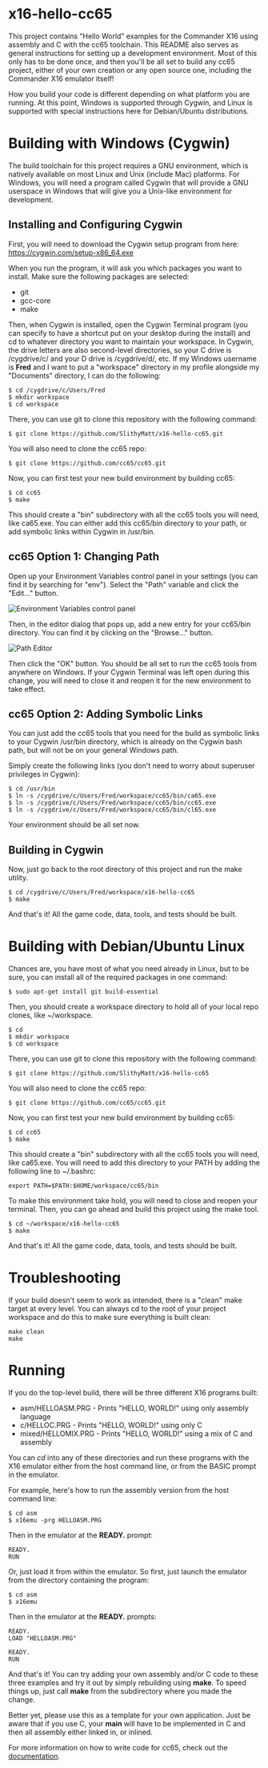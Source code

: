 # x16-hello-cc65
This project contains "Hello World" examples for the Commander X16
using assembly and C with the cc65 toolchain. This README also serves as
general instructions for setting up a development environment. Most of this
only has to be done once, and then you'll be all set to build any cc65 project,
either of your own creation or any open source one, including the Commander X16
emulator itself!

How you build your code is different depending on what platform you are running.
At this point, Windows is supported through Cygwin, and Linux is supported with
special instructions here for Debian/Ubuntu distributions.

# Building with Windows (Cygwin)

The build toolchain for this project requires a GNU environment, which is
natively available on most Linux and Unix (include Mac) platforms. For
Windows, you will need a program called Cygwin that will provide a GNU
userspace in Windows that will give you a Unix-like environment for development.

## Installing and Configuring Cygwin

First, you will need to download the Cygwin setup program from here:
https://cygwin.com/setup-x86_64.exe

When you run the program, it will ask you which packages you want to install.
Make sure the following packages are selected:

- git
- gcc-core
- make

Then, when Cygwin is installed, open the Cygwin Terminal program (you can
specify to have a shortcut put on your desktop during the install) and cd
to whatever directory you want to maintain your workspace. In Cygwin, the
drive letters are also second-level directories, so your C drive is /cygdrive/c/
and your D drive is /cygdrive/d/, etc. If my Windows username is **Fred** and
I want to put a "workspace" directory in my profile alongside my "Documents"
directory, I can do the following:

```
$ cd /cygdrive/c/Users/Fred
$ mkdir workspace
$ cd workspace
```

There, you can use git to clone this repository with the following command:

```
$ git clone https://github.com/SlithyMatt/x16-hello-cc65.git
```

You will also need to clone the cc65 repo:

```
$ git clone https://github.com/cc65/cc65.git
```

Now, you can first test your new build environment by building cc65:

```
$ cd cc65
$ make
```

This should create a "bin" subdirectory with all the cc65 tools you will need,
like ca65.exe. You can either add this cc65/bin directory to your path, or add
symbolic links within Cygwin in /usr/bin.

## cc65 Option 1: Changing Path

Open up your Environment Variables control panel in your settings (you can find it by searching for "env"). Select the "Path" variable and click the "Edit..." button.

![Environment Variables control panel](env.png)

Then, in the editor dialog that pops up, add a new entry for your cc65/bin directory.
You can find it by clicking on the "Browse..." button.

![Path Editor](path.png)

Then click the "OK" button. You should be all set to run the cc65 tools from anywhere on Windows.
If your Cygwin Terminal was left open during this change, you will need to close it
and reopen it for the new environment to take effect.

## cc65 Option 2: Adding Symbolic Links

You can just add the cc65 tools that you need for the build as symbolic links to your Cygwin /usr/bin directory, which is already on the Cygwin bash path, but will not be on your general Windows
path.

Simply create the following links (you don't need to worry about superuser privileges in Cygwin):

```
$ cd /usr/bin
$ ln -s /cygdrive/c/Users/Fred/workspace/cc65/bin/ca65.exe
$ ln -s /cygdrive/c/Users/Fred/workspace/cc65/bin/cc65.exe
$ ln -s /cygdrive/c/Users/Fred/workspace/cc65/bin/cl65.exe
```

Your environment should be all set now.

## Building in Cygwin

Now, just go back to the root directory of this project and run the make utility.

```
$ cd /cygdrive/c/Users/Fred/workspace/x16-hello-cc65
$ make
```

And that's it! All the game code, data, tools, and tests should be built.

# Building with Debian/Ubuntu Linux

Chances are, you have most of what you need already in Linux, but to be sure,
you can install all of the required packages in one command:

```
$ sudo apt-get install git build-essential
```

Then, you should create a workspace directory to hold all of your local repo
clones, like ~/workspace.

```
$ cd
$ mkdir workspace
$ cd workspace
```

There, you can use git to clone this repository with the following command:

```
$ git clone https://github.com/SlithyMatt/x16-hello-cc65
```

You will also need to clone the cc65 repo:

```
$ git clone https://github.com/cc65/cc65.git
```

Now, you can first test your new build environment by building cc65:

```
$ cd cc65
$ make
```

This should create a "bin" subdirectory with all the cc65 tools you will need,
like ca65.exe. You will need to add this directory to your PATH by adding the following
line to ~/.bashrc:

```
export PATH=$PATH:$HOME/workspace/cc65/bin
```

To make this environment take hold, you will need to close and reopen your terminal.
Then, you can go ahead and build this project using the make tool.

```
$ cd ~/workspace/x16-hello-cc65
$ make
```

And that's it! All the game code, data, tools, and tests should be built.

# Troubleshooting

If your build doesn't seem to work as intended, there is a "clean" make target
at every level. You can always cd to the root of your project workspace and
do this to make sure everything is built clean:

```
make clean
make
```

# Running

If you do the top-level build, there will be three different X16 programs
built:

* asm/HELLOASM.PRG - Prints "HELLO, WORLD!" using only assembly language
* c/HELLOC.PRG - Prints "HELLO, WORLD!" using only C
* mixed/HELLOMIX.PRG - Prints "HELLO, WORLD!" using a mix of C and assembly

You can *cd* into any of these directories and run these programs with the
X16 emulator either from the host command line, or from the BASIC prompt
in the emulator.

For example, here's how to run the assembly version from the host command line:

```
$ cd asm
$ x16emu -prg HELLOASM.PRG
```

Then in the emulator at the **READY.** prompt:

```
READY.
RUN
```

Or, just load it from within the emulator. So first, just launch the emulator from
the directory containing the program:

```
$ cd asm
$ x16emu
```

Then in the emulator at the **READY.** prompts:

```
READY.
LOAD "HELLOASM.PRG"

READY.
RUN
```

And that's it! You can try adding your own assembly and/or C code to these
three examples and try it out by simply rebuilding using **make**. To speed
things up, just call **make** from the subdirectory where you made the change.

Better yet, please use this as a template for your own application. Just be
aware that if you use C, your **main** will have to be implemented in C and
then all assembly either linked in, or inlined.

For more information on how to write code for cc65, check out the
[documentation](https://cc65.github.io/doc/).
